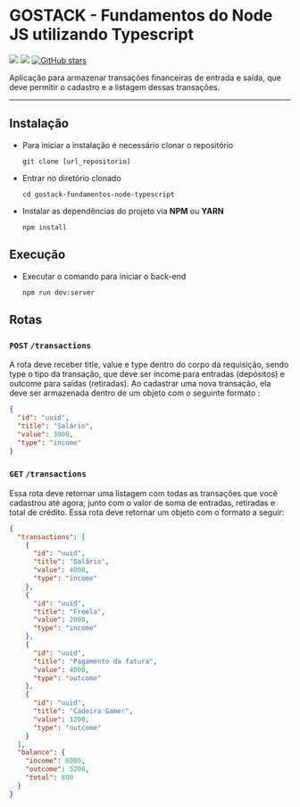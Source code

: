 # GOSTACK - Fundamentos do Node JS utilizando Typescript

![](https://img.shields.io/badge/made%20by-fernmac-04d361?style=flat&color=04d361) 
![](https://img.shields.io/github/languages/count/fernmac/gostack-fundamentos-node-typescript?style=flat&color=04d361) 
[![GitHub stars](https://img.shields.io/github/stars/fernmac/gostack-fundamentos-node-typescript?style=social)](https://github.com/fernmac/gostack-fundamentos-node-typescript/stargazers)

Aplicação para armazenar transações financeiras de entrada e saída, que deve permitir o cadastro e a listagem dessas transações.

------------

## Instalação

- Para iniciar a instalação é necessário clonar o repositório

  ```shell
  git clone [url_repositorio]
  ```

- Entrar no diretório clonado

  ```shell
  cd gostack-fundamentos-node-typescript
  ```

- Instalar as dependências do projeto via **NPM** ou **YARN**

  ```shell
  npm install
  ```

## Execução

- Executar o comando para iniciar o back-end

  ```shell
  npm run dev:server
  ```

## Rotas

### **`POST`** `/transactions`

A rota deve receber title, value e type dentro do corpo da requisição, sendo type o tipo da transação, que deve ser income para entradas (depósitos) e outcome para saídas (retiradas). Ao cadastrar uma nova transação, ela deve ser armazenada dentro de um objeto com o seguinte formato :

```json
{
  "id": "uuid",
  "title": "Salário",
  "value": 3000,
  "type": "income"
}
```

### **`GET`** `/transactions`

Essa rota deve retornar uma listagem com todas as transações que você cadastrou até agora, junto com o valor de soma de entradas, retiradas e total de crédito. Essa rota deve retornar um objeto com o formato a seguir:

```json
{
  "transactions": [
    {
      "id": "uuid",
      "title": "Salário",
      "value": 4000,
      "type": "income"
    },
    {
      "id": "uuid",
      "title": "Freela",
      "value": 2000,
      "type": "income"
    },
    {
      "id": "uuid",
      "title": "Pagamento da fatura",
      "value": 4000,
      "type": "outcome"
    },
    {
      "id": "uuid",
      "title": "Cadeira Gamer",
      "value": 1200,
      "type": "outcome"
    }
  ],
  "balance": {
    "income": 6000,
    "outcome": 5200,
    "total": 800
  }
}
```
